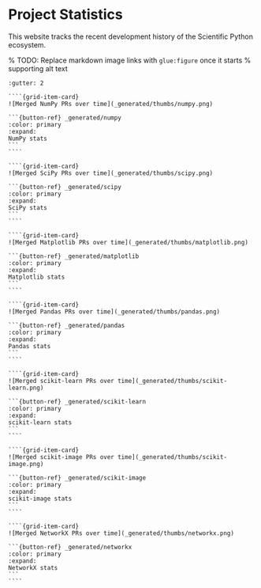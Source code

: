 # Project Statistics

This website tracks the recent development history of the Scientific Python
ecosystem.

% TODO: Replace markdown image links with `glue:figure` once it starts
% supporting alt text


`````{grid} 1 2 2 3
:gutter: 2

````{grid-item-card}
![Merged NumPy PRs over time](_generated/thumbs/numpy.png)

```{button-ref} _generated/numpy
:color: primary
:expand:
NumPy stats
```
````

````{grid-item-card}
![Merged SciPy PRs over time](_generated/thumbs/scipy.png)

```{button-ref} _generated/scipy
:color: primary
:expand:
SciPy stats
```
````

````{grid-item-card}
![Merged Matplotlib PRs over time](_generated/thumbs/matplotlib.png)

```{button-ref} _generated/matplotlib
:color: primary
:expand:
Matplotlib stats
```
````

````{grid-item-card}
![Merged Pandas PRs over time](_generated/thumbs/pandas.png)

```{button-ref} _generated/pandas
:color: primary
:expand:
Pandas stats
```
````

````{grid-item-card}
![Merged scikit-learn PRs over time](_generated/thumbs/scikit-learn.png)

```{button-ref} _generated/scikit-learn
:color: primary
:expand:
scikit-learn stats
```
````

````{grid-item-card}
![Merged scikit-image PRs over time](_generated/thumbs/scikit-image.png)

```{button-ref} _generated/scikit-image
:color: primary
:expand:
scikit-image stats
```
````

````{grid-item-card}
![Merged NetworkX PRs over time](_generated/thumbs/networkx.png)

```{button-ref} _generated/networkx
:color: primary
:expand:
NetworkX stats
```
````

`````

